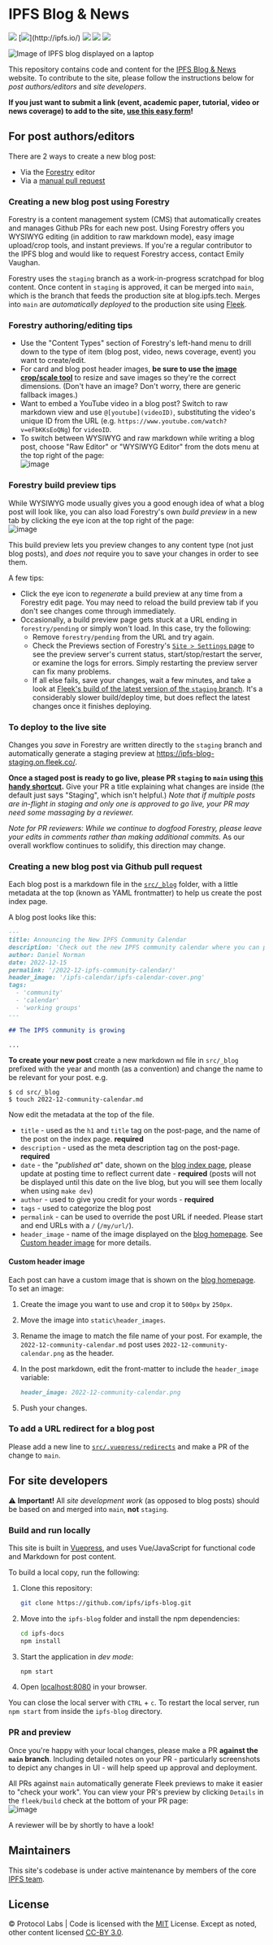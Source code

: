 # IPFS Blog & News

[![](https://img.shields.io/badge/made%20by-Protocol%20Labs-blue.svg)](https://protocol.ai)
[![](https://img.shields.io/badge/project-IPFS-blue.svg?)](http://ipfs.io/)
[![](https://img.shields.io/badge/platform-VuePress-green.svg)](https://vuepress.vuejs.org/)
[![](https://img.shields.io/badge/cms-Forestry-000000.svg)](https://forestry.io)
[![](https://img.shields.io/badge/deployed%20on-Fleek-ff69b4.svg)](http://fleek.co/)

![Image of IPFS blog displayed on a laptop](https://user-images.githubusercontent.com/1507828/110040308-d2331580-7cff-11eb-8a05-8f5bad5ca819.png)

This repository contains code and content for the [IPFS Blog & News](https://blog.ipfs.tech) website. To contribute to the site, please follow the instructions below for _post authors/editors_ and _site developers_.

**If you just want to submit a link (event, academic paper, tutorial, video or news coverage) to add to the site, [use this easy form](https://airtable.com/shrNH8YWole1xc70I)!**

## For post authors/editors

There are 2 ways to create a new blog post:
- Via the [Forestry](https://forestry.io) editor
- Via a [manual pull request](#creating-a-new-blog-post-using-the-repo)

### Creating a new blog post using Forestry
Forestry is a content management system (CMS) that automatically creates and manages Github PRs for each new post. Using Forestry offers you WYSIWYG editing (in addition to raw markdown mode), easy image upload/crop tools, and instant previews. If you're a regular contributor to the IPFS blog and would like to request Forestry access, contact Emily Vaughan.

Forestry uses the `staging` branch as a work-in-progress scratchpad for blog content. Once content in `staging` is approved, it can be merged into `main`, which is the branch that feeds the production site at blog.ipfs.tech. Merges into `main` are _automatically deployed_ to the production site using [Fleek](https://fleek.co/).

### Forestry authoring/editing tips

- Use the "Content Types" section of Forestry's left-hand menu to drill down to the type of item (blog post, video, news coverage, event) you want to create/edit.
- For card and blog post header images, **be sure to use the [image crop/scale tool](https://blog.ipfs.tech/image-crop/)** to resize and save images so they're the correct dimensions. (Don't have an image? Don't worry, there are generic fallback images.)
- Want to embed a YouTube video in a blog post? Switch to raw markdown view and use `@[youtube](videoID)`, substituting the video's unique ID from the URL (e.g. `https://www.youtube.com/watch?v=eFbKKsEoQNg`) for `videoID`.
- To switch between WYSIWYG and raw markdown while writing a blog post, choose "Raw Editor" or "WYSIWYG Editor" from the dots menu at the top right of the page:<br/>![image](https://user-images.githubusercontent.com/1507828/110036257-fbe93e00-7cf9-11eb-935c-a70f9d21c14f.png)

### Forestry build preview tips

While WYSIWYG mode usually gives you a good enough idea of what a blog post will look like, you can also load Forestry's own _build preview_ in a new tab by clicking the eye icon at the top right of the page:<br/>![image](https://user-images.githubusercontent.com/1507828/110036918-f4766480-7cfa-11eb-9cf3-a0082e61a7a0.png)

This build preview lets you preview changes to any content type (not just blog posts), and _does not_ require you to save your changes in order to see them.

A few tips:

- Click the eye icon to _regenerate_ a build preview at any time from a Forestry edit page. You may need to reload the build preview tab if you don't see changes come through immediately.
- Occasionally, a build preview page gets stuck at a URL ending in `forestry/pending` or simply won't load. In this case, try the following:
  - Remove `forestry/pending` from the URL and try again.
  - Check the Previews section of Forestry's [`Site > Settings` page](https://app.forestry.io/sites/lg5t7mxcqbr-da/#/settings/previews) to see the preview server's current status, start/stop/restart the server, or examine the logs for errors. Simply restarting the preview server can fix many problems.
  - If all else fails, save your changes, wait a few minutes, and take a look at [Fleek's build of the latest version of the `staging` branch](https://ipfs-blog-staging.on.fleek.co/). It's a considerably slower build/deploy time, but does reflect the latest changes once it finishes deploying.

### To deploy to the live site

Changes you _save_ in Forestry are written directly to the `staging` branch and automatically generate a staging preview at https://ipfs-blog-staging.on.fleek.co/.

**Once a staged post is ready to go live, please PR `staging` to `main` using [this handy shortcut](https://github.com/ipfs/ipfs-blog/compare/main...staging?expand=1).** Give your PR a title explaining what changes are inside (the default just says "Staging", which isn't helpful.) _Note that if multiple posts are in-flight in staging and only one is approved to go live, your PR may need some massaging by a reviewer._

_Note for PR reviewers: While we continue to dogfood Forestry, please leave your edits in comments rather than making additional commits._ As our overall workflow continues to solidify, this direction may change.

### Creating a new blog post via Github pull request

Each blog post is a markdown file in the [`src/_blog`](./src/_blog) folder, with a little metadata at the top (known as YAML frontmatter) to help us create the post index page.

A blog post looks like this:

```markdown
---
title: Announcing the New IPFS Community Calendar
description: 'Check out the new IPFS community calendar where you can participate and contribute to one of the many working groups advancing IPFS.'
author: Daniel Norman
date: 2022-12-15
permalink: '/2022-12-ipfs-community-calendar/'
header_image: '/ipfs-calendar/ipfs-calendar-cover.png'
tags:
  - 'community'
  - 'calendar'
  - 'working groups'
---

## The IPFS community is growing

...
```

**To create your new post** create a new markdown `md` file in `src/_blog` prefixed with the year and month (as a convention) and change the name to be relevant for your post. e.g.

```console
$ cd src/_blog
$ touch 2022-12-community-calendar.md
```

Now edit the metadata at the top of the file.

- `title` - used as the `h1` and `title` tag on the post-page, and the name of the post on the index page. **required**
- `description` - used as the meta description tag on the post-page. **required**
- `date` - the "_published at_" date, shown on the [blog index page](https://blog.ipfs.io), please update at posting time to reflect current date - **required** (posts will not be displayed until this date on the live blog, but you will see them locally when using `make dev`)
- `author` - used to give you credit for your words - **required**
- `tags` - used to categorize the blog post
- `permalink` - can be used to override the post URL if needed. Please start and end URLs with a `/` (`/my/url/`).
- `header_image` - name of the image displayed on the [blog homepage](https://blog.ipfs.tech/). See [Custom header image](#custom-header-image) for more details.

#### Custom header image

Each post can have a custom image that is shown on the [blog homepage](https://blog.ipfs.tech/). To set an image:

1. Create the image you want to use and crop it to `500px` by `250px`.
1. Move the image into `static\header_images`.
1. Rename the image to match the file name of your post. For example, the `2022-12-community-calendar.md` post uses `2022-12-community-calendar.png` as the header.
1. In the post markdown, edit the front-matter to include the `header_image` variable:

	```markdown
	header_image: 2022-12-community-calendar.png
	```
	
1. Push your changes.

### To add a URL redirect for a blog post

Please add a new line to [`src/.vuepress/redirects`](https://github.com/ipfs/ipfs-blog/blob/main/src/.vuepress/redirects) and make a PR of the change to `main`.

## For site developers

⚠️ **Important!** All _site development work_ (as opposed to blog posts) should be based on and merged into `main`, **not** `staging`.

### Build and run locally

This site is built in [Vuepress](https://vuepress.vuejs.org/guide/), and uses Vue/JavaScript for functional code and Markdown for post content.

To build a local copy, run the following:

1. Clone this repository:

   ```bash
   git clone https://github.com/ipfs/ipfs-blog.git
   ```

1. Move into the `ipfs-blog` folder and install the npm dependencies:

   ```bash
   cd ipfs-docs
   npm install
   ```

1. Start the application in _dev mode_:

   ```bash
   npm start
   ```

1. Open [localhost:8080](http://localhost:8080) in your browser.

You can close the local server with `CTRL` + `c`. To restart the local server, run `npm start` from inside the `ipfs-blog` directory.

### PR and preview

Once you're happy with your local changes, please make a PR **against the `main` branch**. Including detailed notes on your PR - particularly screenshots to depict any changes in UI - will help speed up approval and deployment.

All PRs against `main` automatically generate Fleek previews to make it easier to "check your work". You can view your PR's preview by clicking `Details` in the `fleek/build` check at the bottom of your PR page:<br/>
![image](https://user-images.githubusercontent.com/1507828/110034382-9dbb5b80-7cf7-11eb-89a4-7772970677d3.png)

A reviewer will be by shortly to have a look!

## Maintainers

This site's codebase is under active maintenance by members of the core [IPFS team](https://ipfs.io/team/).

## License

© Protocol Labs | Code is licensed with the [MIT](LICENSE) License. Except as noted, other content licensed [CC-BY 3.0](https://creativecommons.org/licenses/by/3.0/us/).
